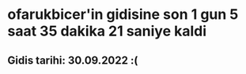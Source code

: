 # ofarukbicer'in gidisine son 1 gun 5 saat 35 dakika 21 saniye kaldi

## Gidis tarihi: 30.09.2022 :(